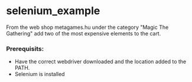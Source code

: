 # selenium_example
From the web shop metagames.hu under the category "Magic The Gathering" add two of the most expensive elements to the cart.

### Prerequisits:

- Have the correct webdriver downloaded and the location added to the PATH.
- Selenium is installed